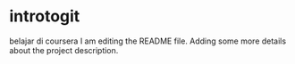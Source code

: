 # introtogit
belajar di coursera
I am editing the README file. Adding some more details about the project description.
